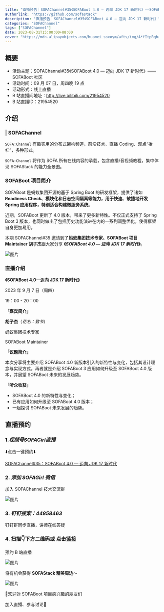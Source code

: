 ```yaml
---
title: "直播预告｜SOFAChannel#35《SOFABoot 4.0 — 迈向 JDK 17 新时代》——SOFABoot 社区"
authorlink: "https://github.com/sofastack"
description: "直播预告｜SOFAChannel#35《SOFABoot 4.0 — 迈向 JDK 17 新时代》"
categories: "SOFAChannel"
tags: ["SOFAChannel"]
date: 2023-08-31T15:00:00+08:00
cover: "https://mdn.alipayobjects.com/huamei_soxoym/afts/img/A*fItpRqhzLXcAAAAAAAAAAAAADrGAAQ/original"
---
```


## 概要

- 活动主题：SOFAChannel#35《SOFABoot 4.0 — 迈向 JDK 17 新时代》——SOFABoot 社区
- 活动时间：09 月 07 日，周四晚 19 点
- 活动形式：线上直播
- B 站直播间地址：http://live.bilibili.com/21954520
- B 站直播ID：21954520

## 介绍

### | SOFAChannel

`SOFA:Channel` 有趣实用的分布式架构频道，前沿技术、直播 Coding、观点“抬杠”，多种形式。

`SOFA:Channel` 将作为 SOFA 所有在线内容的承载，包含直播/音视频教程，集中体现 SOFAStack 的能力全景图。


### SOFABoot 项目简介

SOFABoot 是蚂蚁集团开源的基于 Spring Boot 的研发框架，提供了诸如 **Readiness Check、模块化和日志空间隔离等能力，用于快速、敏捷地开发 Spring 应用程序，特别适合构建微服务系统**。

近期，SOFABoot 更新了 4.0 版本，带来了更多新特性。不仅正式支持了 Spring Boot 3 版本，也同时做出了包括历史功能演进在内的一系列调整优化，使得框架自身更加易用。

本期 SOFAChannel#35 邀请到了**蚂蚁集团技术专家、SOFABoot 项目 Maintainer 胡子杰**跟大家分享 **《*****SOFABoot 4.0 — 迈向 JDK 17 新时代*****》**。

![图片](https://mdn.alipayobjects.com/huamei_soxoym/afts/img/A*iZZ7Qoh2LbUAAAAAAAAAAAAADrGAAQ/original)

### **直播介绍**

**《SOFABoot 4.0—迈向 JDK 17 新时代》**

2023 年 9 月 7 日（周四）

19：00 - 20：00

**「嘉宾简介」**

**胡子杰**（*花名：致节*）

蚂蚁集团技术专家

SOFABoot Maintainer

**「议题简介」**

本次分享将主要介绍 SOFABoot 4.0 新版本引入的新特性与变化，包括其设计理念与实现方式。再者就是介绍 SOFABoot 3 应用如何升级至 SOFABoot 4.0 版本，并展望 SOFABoot 未来的发展趋势。 

**「听众收获」**

- SOFABoot 4.0 的新特性与变化；
- 已有应用如何升级至 SOFABoot 4.0 版本；
- 一起探讨 SOFABoot 未来发展的趋势。

## **直播预约**

### 1.*视频号SOFAGirl直播*

⬇️点击一键预约⬇️

[SOFAChannel#35：SOFABoot 4.0 — 迈向 JDK 17 新时代](https://channels.weixin.qq.com/platform/live/reserve_detail?noticeId=finderlivenotice-v2_060000231003b20faec8c6ea8c1fc2d1cd04ea35b0778bb6cacaac8db7953c457eb33fa5ffc1%40finder-1693454763249903-837611355)

### 2. *添加 SOFAGirl 微信*

加入 SOFAChannel 技术交流群

![图片](https://mdn.alipayobjects.com/huamei_soxoym/afts/img/A*FyvgRYVG4kgAAAAAAAAAAAAADrGAAQ/original)

### 3. *钉钉搜索：44858463*

钉钉群同步直播，讲师在线答疑

### 4. 扫描👇下方二维码或 点击[链接](https://www.bilibili.com/opus/835944770876473346?spm_id_from=444.41.0.0)

预约 B 站直播

![图片](https://mdn.alipayobjects.com/huamei_soxoym/afts/img/A*eNAoT4_JolwAAAAAAAAAAAAADrGAAQ/original)

将有机会获得 **SOFAStack 精美周边**～

![图片](https://mdn.alipayobjects.com/huamei_soxoym/afts/img/A*gejaSrQSnRAAAAAAAAAAAAAADrGAAQ/original)

🤩欢迎对 SOFABoot 项目感兴趣的朋友们

加入直播、参与讨论🤗
